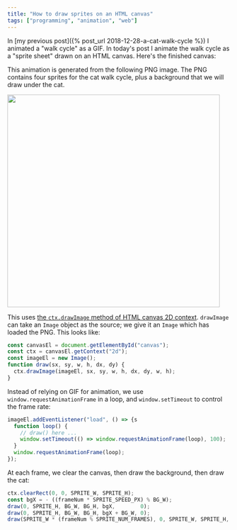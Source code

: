 ```yaml
---
title: "How to draw sprites on an HTML canvas"
tags: ["programming", "animation", "web"]
---
```


In [my previous post]({% post_url 2018-12-28-a-cat-walk-cycle %})
I animated a "walk cycle" as a GIF.
In today's post I animate the walk cycle as a "sprite sheet"
drawn on an HTML canvas.
Here's the finished canvas:

<div><canvas id="canvas" style="image-rendering: pixelated;"></canvas></div>

This animation is generated from the following PNG image.
The PNG contains four sprites for the cat walk cycle,
plus a background that we will draw under the cat.

<p><img id="sprite" src="{% link /assets/2018-12-29-sprite-canvas/cat-sprite.png %}" style="width: 480px; image-rendering: pixelated;"/></p>

This uses [the `ctx.drawImage` method of HTML canvas 2D context](https://developer.mozilla.org/en-US/docs/Web/API/CanvasRenderingContext2D/drawImage).
`drawImage` can take an `Image` object as the source;
we give it an `Image` which has loaded the PNG.
This looks like:

```js
const canvasEl = document.getElementById("canvas");
const ctx = canvasEl.getContext("2d");
const imageEl = new Image();
function draw(sx, sy, w, h, dx, dy) {
  ctx.drawImage(imageEl, sx, sy, w, h, dx, dy, w, h);
}
```

Instead of relying on GIF for animation,
we use `window.requestAnimationFrame` in a loop,
and `window.setTimeout` to control the frame rate:

```js
imageEl.addEventListener("load", () => {s
  function loop() {
    // draw() here ...
    window.setTimeout(() => window.requestAnimationFrame(loop), 100);
  }
  window.requestAnimationFrame(loop);
});
```

At each frame,
we clear the canvas,
then draw the background,
then draw the cat:

```js
ctx.clearRect(0, 0, SPRITE_W, SPRITE_H);
const bgX = - ((frameNum * SPRITE_SPEED_PX) % BG_W);
draw(0, SPRITE_H, BG_W, BG_H, bgX,        0);
draw(0, SPRITE_H, BG_W, BG_H, bgX + BG_W, 0);
draw(SPRITE_W * (frameNum % SPRITE_NUM_FRAMES), 0, SPRITE_W, SPRITE_H, 12, 0);
```

<script>
    const SPRITE_NUM_FRAMES = 4;
    const SPRITE_W = 24;
    const SPRITE_H = 24;
    const SPRITE_SPEED_PX = 2;

    const BG_W = SPRITE_W * SPRITE_NUM_FRAMES;
    const BG_H = SPRITE_H;
    
    const CANVAS_W = 48;
    const CANVAS_H = SPRITE_H;

    const ZOOM = 10;

    const canvasEl = document.getElementById("canvas");
    canvasEl.width = CANVAS_W;
    canvasEl.height = CANVAS_H;
    canvasEl.style.width = (CANVAS_W*ZOOM) + "px";

    let frameNum = 0;

    const ctx = canvasEl.getContext("2d");
    const imageEl = new Image();

    function draw(sx, sy, sw, sh, dx, dy) {
      ctx.drawImage(imageEl, sx, sy, sw, sh, dx, dy, sw, sh);
    }

    imageEl.addEventListener("load", () => {
      function loop() {
        ctx.clearRect(0, 0, SPRITE_W, SPRITE_H);

        const bgX = - ((frameNum * SPRITE_SPEED_PX) % BG_W);

        draw(0, SPRITE_H, BG_W, BG_H, bgX,        0);
        draw(0, SPRITE_H, BG_W, BG_H, bgX + BG_W, 0);

        draw(SPRITE_W * (frameNum % SPRITE_NUM_FRAMES), 0, SPRITE_W, SPRITE_H, 12, 0);

        frameNum++;
        window.setTimeout(() => window.requestAnimationFrame(loop), 100);
      }
      window.requestAnimationFrame(loop);
    });
    imageEl.src = '{% link /assets/2018-12-29-sprite-canvas/cat-sprite.png %}';
</script>
